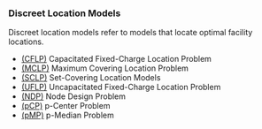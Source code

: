 ### Discreet Location Models
Discreet location models refer to models that locate optimal facility locations.

- [(CFLP)](https://github.com/WolfpackWilson/logistics-models/tree/main/Discreet%20Location%20Models/CFLP) Capacitated Fixed-Charge Location Problem
- [(MCLP)](https://github.com/WolfpackWilson/logistics-models/tree/main/Discreet%20Location%20Models/MCLP) Maximum Covering Location Problem
- [(SCLP)](https://github.com/WolfpackWilson/logistics-models/tree/main/Discreet%20Location%20Models/SCLP) Set-Covering Location Models
- [(UFLP)](https://github.com/WolfpackWilson/logistics-models/tree/main/Discreet%20Location%20Models/UFLP) Uncapacitated Fixed-Charge Location Problem
- [(NDP)](https://github.com/WolfpackWilson/logistics-models/tree/main/Discreet%20Location%20Models/NDP) Node Design Problem
- [(pCP)](https://github.com/WolfpackWilson/logistics-models/tree/main/Discreet%20Location%20Models/pCP) p-Center Problem
- [(pMP)](https://github.com/WolfpackWilson/logistics-models/tree/main/Discreet%20Location%20Models/pMP) p-Median Problem

<br>

